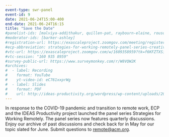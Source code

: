 ```yaml
---
event-type: swr-panel
event-id: 9
date: 2021-06-24T15:00-400
end-date: 2021-06-24T16:15
title: "Save the Date"
#panelist-ids: [malviya-addithakur, quillen-pat, raybourn-elaine, rouson-damian, samsel-francesca]
#moderator-ids: [barker-ashley]
#registration-url: https://exascaleproject.zoomgov.com/meeting/register/vJItfuqtpjIvEyEVHRtM5N7u6QWdJXDM_08
#ecp-abbreviation: strategies-for-working-remotely-panel-series-creativity
#vtc-url: https://exascaleproject.zoomgov.com/w/1609358959?tk=f6KFZTXSiKBnUK8-J7IfUnwZbhDvYrkzXN3lB3TToDc.DQIAAAAAX-zebxZsNmRUTUViZ1NTYXpBVndXRDQ0Tnp3AAAAAAAAAAAAAAAAAAAAAAAAAAAA
#vtc-session: "160 935 8959"
#survey-public-url: https://www.surveymonkey.com/r/W8VQW2K
#archives:
#  - label: Recording
#    format: YouTube
#    yt-video-id: eC761xxprWg
#  - label: Slides
#    format: PDF
#    url: http://ideas-productivity.org/wordpress/wp-content/uploads/2021/03/swr008-creativity.pdf
---
```

In response to the COVID-19 pandemic and transition to remote work, ECP and the IDEAS Productivity project launched the panel series Strategies for Working Remotely. The panel series now features quarterly discussions. Enjoy our archive of past discussions and check back for in May for our topic slated for June. Submit questions to remote@acm.org.
